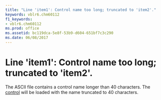 ```yaml
---
title: "Line 'item1': Control name too long; truncated to 'item2'."
keywords: vblr6.chm60112
f1_keywords:
- vblr6.chm60112
ms.prod: office
ms.assetid: bc119dca-5e8f-53b9-d604-651bf7c3c290
ms.date: 06/08/2017
---
```



# Line 'item1': Control name too long; truncated to 'item2'.

The ASCII file contains a control name longer than 40 characters. The [control](../../Glossary/vbe-glossary.md) will be loaded with the name truncated to 40 characters.


